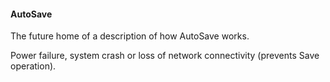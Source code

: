 #### AutoSave

The future home of a description of how AutoSave works.

Power failure, system crash or loss of network connectivity (prevents Save operation).


